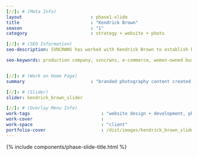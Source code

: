 ```yaml
---
[//]: # (Meta Info)
layout                          : phase1-slide
title 					        : "Kendrick Brown"
season				            : "1"
category						: strategy + website + photo

[//]: # (SEO Information)
seo-description: SVNCRWNS has worked with Kendrick Brown to establish his personal brand working in education, philosophy and consulting.

seo-keywords: production company, svncrwns, e-commerce, women-owned businesses, creative team, consulting, business operations, launch my brand, manage my brand, photography, videography, special projects


[//]: # (Work on Home Page)
summary                         : "branded photography content created for website"

[//]: # (Slider)
slider: kendrick_brown_slider

[//]: # (Overlay Menu Info)
work-tags 							: "website design + development, photography, art direction, creative direction"
work-cover							:
work-space 							: "client"
portfolio-cover						: /dist/images/kendrick_brown_slide7.jpg
---
```


{% include components/phase-slide-title.html %}
